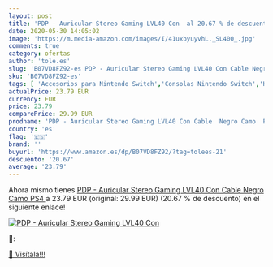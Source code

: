 ```yaml
---
layout: post
title: 'PDP - Auricular Stereo Gaming LVL40 Con  al 20.67 % de descuento'
date: 2020-05-30 14:05:02
image: 'https://m.media-amazon.com/images/I/41uxbyuyvhL._SL400_.jpg'
comments: true
category: ofertas
author: 'tole.es'
slug: 'B07VD8FZ92-es PDP - Auricular Stereo Gaming LVL40 Con Cable Negro Camo PS4'
sku: 'B07VD8FZ92-es'
tags: [ 'Accesorios para Nintendo Switch','Consolas Nintendo Switch','Hardware y juegos para Nintendo Switch','Juegos para Nintendo Switch','Mandos para Nintendo Switch','Videojuegos','ps4', ]
actualPrice: 23.79 EUR
currency: EUR
price: 23.79
comparePrice: 29.99 EUR
prodname: 'PDP - Auricular Stereo Gaming LVL40 Con Cable  Negro Camo  PS4 '
country: 'es'
flag: '🇪🇸'
brand: ''
buyurl: 'https://www.amazon.es/dp/B07VD8FZ92/?tag=tolees-21'
descuento: '20.67'
average: '23.79'
---
```


Ahora mismo tienes [PDP - Auricular Stereo Gaming LVL40 Con Cable  Negro Camo  PS4 ](https://www.amazon.es/dp/B07VD8FZ92/?tag=tolees-21) a 23.79 EUR (original: 29.99 EUR) (20.67 %  de descuento) en el siguiente enlace!

[![PDP - Auricular Stereo Gaming LVL40 Con ](https://m.media-amazon.com/images/I/41uxbyuyvhL._SL400_.jpg)](https://www.amazon.es/dp/B07VD8FZ92/?tag=tolees-21)

🔎:


[🛒 Visítala!!!](https://www.amazon.es/dp/B07VD8FZ92/?tag=tolees-21)
